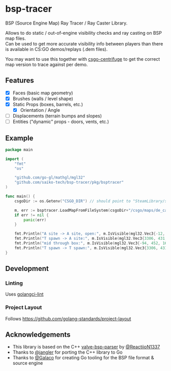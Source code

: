 # bsp-tracer

BSP (Source Engine Map) Ray Tracer / Ray Caster Library.

Allows to do static / out-of-engine visibility checks and ray casting on BSP map files.<br>
Can be used to get more accurate visibility info between players than there is available in CS:GO demos/replays (.dem files).

You may want to use this together with [csgo-centrifuge](https://github.com/saiko-tech/csgo-centrifuge) to get the correct map version to trace against per demo.

## Features

- [x] Faces (basic map geometry)
- [x] Brushes (walls / level shape)
- [x] Static Props (boxes, barrels, etc.)
  - [x] Orientation / Angle
- [ ] Displacements (terrain bumps and slopes)
- [ ] Entities ("dynamic" props - doors, vents, etc.)

## Example

```go
package main

import (
	"fmt"
	"os"

	"github.com/go-gl/mathgl/mgl32"
	"github.com/saiko-tech/bsp-tracer/pkg/bsptracer"
)

func main() {
	csgoDir := os.Getenv("CSGO_DIR") // should point to "SteamLibrary/steamapps/common/Counter-Strike Global Offensive"

	m, err := bsptracer.LoadMapFromFileSystem(csgoDir+"/csgo/maps/de_cache.bsp", csgoDir+"/csgo/pak01", csgoDir+"/platform/platform_pak01")
	if err != nil {
		panic(err)
	}

	fmt.Println("A site -> A site, open:", m.IsVisible(mgl32.Vec3{-12, 1444, 1751}, mgl32.Vec3{-233, 1343, 1751})) // true
	fmt.Println("T spawn -> A site:", m.IsVisible(mgl32.Vec3{3306, 431, 1723}, mgl32.Vec3{-233, 1343, 1751}))      // false
	fmt.Println("mid through box:", m.IsVisible(mgl32.Vec3{-94, 452, 1677}, mgl32.Vec3{138, 396, 1677}))           // false
	fmt.Println("T spawn -> T spawn:", m.IsVisible(mgl32.Vec3{3306, 431, 1723}, mgl32.Vec3{3300, 400, 1720}))      // true
}
```

## Development

### Linting

Uses [golangci-lint](https://golangci-lint.run/)

### Project Layout

Follows https://github.com/golang-standards/project-layout

## Acknowledgements

- This library is based on the C++ [valve-bsp-parser](https://github.com/ReactiioN1337/valve-bsp-parser) by [@ReactiioN1337](https://github.com/ReactiioN1337)
- Thanks to [@jangler](https://github.com/jangler) for porting the C++ library to Go
- Thanks to [@Galaco](https://github.com/Galaco) for creating Go tooling for the BSP file format & source engine
